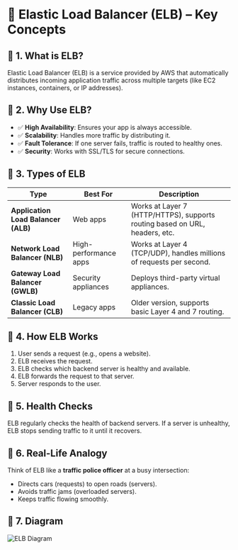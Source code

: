 # 📘 Elastic Load Balancer (ELB) – Key Concepts

## 🔹 1. What is ELB?
Elastic Load Balancer (ELB) is a service provided by AWS that automatically distributes incoming application traffic across multiple targets (like EC2 instances, containers, or IP addresses).

## 🔹 2. Why Use ELB?
- ✅ **High Availability**: Ensures your app is always accessible.
- ✅ **Scalability**: Handles more traffic by distributing it.
- ✅ **Fault Tolerance**: If one server fails, traffic is routed to healthy ones.
- ✅ **Security**: Works with SSL/TLS for secure connections.

## 🔹 3. Types of ELB
| Type | Best For | Description |
|------|----------|-------------|
| **Application Load Balancer (ALB)** | Web apps | Works at Layer 7 (HTTP/HTTPS), supports routing based on URL, headers, etc. |
| **Network Load Balancer (NLB)** | High-performance apps | Works at Layer 4 (TCP/UDP), handles millions of requests per second. |
| **Gateway Load Balancer (GWLB)** | Security appliances | Deploys third-party virtual appliances. |
| **Classic Load Balancer (CLB)** | Legacy apps | Older version, supports basic Layer 4 and 7 routing. |

## 🔹 4. How ELB Works
1. User sends a request (e.g., opens a website).
2. ELB receives the request.
3. ELB checks which backend server is healthy and available.
4. ELB forwards the request to that server.
5. Server responds to the user.

## 🔹 5. Health Checks
ELB regularly checks the health of backend servers. If a server is unhealthy, ELB stops sending traffic to it until it recovers.

## 🔹 6. Real-Life Analogy
Think of ELB like a **traffic police officer** at a busy intersection:
- Directs cars (requests) to open roads (servers).
- Avoids traffic jams (overloaded servers).
- Keeps traffic flowing smoothly.

## 🔹 7. Diagram
![ELB Diagram](elb_diagram.png)
